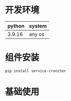 # 开发环境
| python | system| 
| :------| :-----|      
| 3.9.16 | any os|

# 组件安装
```shell
pip install service-croniter 
```

# 基础使用
